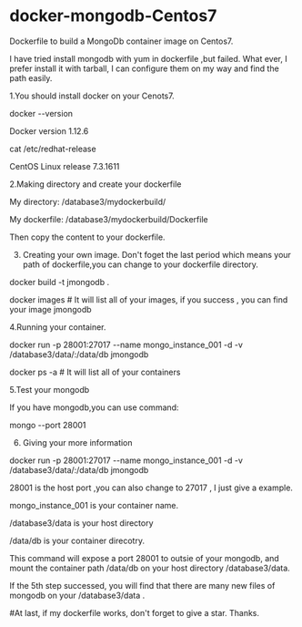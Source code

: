 # docker-mongodb-Centos7
Dockerfile to build a MongoDb container image on Centos7.

I have tried install mongodb with yum in dockerfile ,but failed. What ever, I prefer install it with tarball, I can configure them on my way and find the path easily.

1.You should install docker on your Cenots7.

docker --version

Docker version 1.12.6

cat /etc/redhat-release

CentOS Linux release 7.3.1611 

2.Making directory and create your dockerfile

My directory:  /database3/mydockerbuild/

My dockerfile:  /database3/mydockerbuild/Dockerfile

Then copy the content to your dockerfile.

3. Creating your own image.
Don't foget the last period which means your path of dockerfile,you can change to your dockerfile directory.

docker build -t jmongodb . 

docker images  # It will list all of your images, if you success , you can find your image jmongodb

4.Running your container.

docker run -p 28001:27017 --name mongo_instance_001 -d -v /database3/data/:/data/db jmongodb

docker ps -a  # It will list all of your containers

5.Test your mongodb

If you have mongodb,you can use command:

mongo --port 28001

6. Giving your more information

docker run -p 28001:27017 --name mongo_instance_001 -d -v /database3/data/:/data/db jmongodb

28001 is the host port ,you can also change to 27017 , I just give a example.

mongo_instance_001 is your container name.

/database3/data is your host directory

/data/db is your container direcotry.

This command will expose a port 28001 to outsie of your mongodb, and mount the container path /data/db on your host directory /database3/data.

If the 5th step successed, you will find that there are many new files of mongodb on your /database3/data .

#At last, if my dockerfile works, don't forget to give a star. Thanks.
